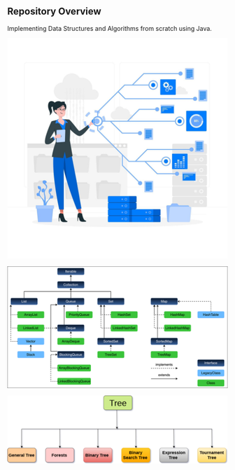 ## Repository Overview
Implementing Data Structures and Algorithms from scratch using Java.


![DSA](https://github.com/Megha1001/Megha1001/blob/main/readme-resources/dsa-banner.png)

![Collection Tree](https://github.com/Megha1001/Java_Jan2024/blob/master/CollectionChart.jpg)

![Tree](https://github.com/Megha1001/Java_Jan2024/blob/master/Trees.jpg)


